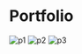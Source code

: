 # Portfolio

![p1](https://github.com/user-attachments/assets/27bdbc21-a494-4ce0-b2fa-d1331dfff905)
![p2](https://github.com/user-attachments/assets/f593e878-066f-414d-82e3-331fece2bca1)
![p3](https://github.com/user-attachments/assets/6ce27035-2392-45df-b336-39f3ccc89a90)
